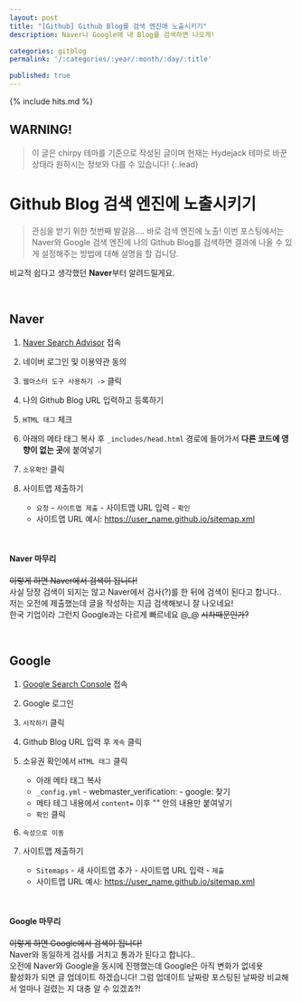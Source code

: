 ```yaml
---
layout: post
title: "[Github] Github Blog를 검색 엔진에 노출시키기"
description: Naver나 Google에 내 Blog를 검색하면 나오게! 

categories: gitblog
permalink: '/:categories/:year/:month/:day/:title'

published: true
---
```

{% include hits.md %}


## WARNING!
> 이 글은 chirpy 테마를 기준으로 작성된 글이며 현재는 Hydejack 테마로 바꾼 상태라 원하시는 정보와 다를 수 있습니다! 
{:.lead}




# Github Blog 검색 엔진에 노출시키기

> 관심을 받기 위한 첫번째 발걸음.... 바로 검색 엔진에 노출!
> 이번 포스팅에서는 Naver와 Google 검색 엔진에 나의 Github Blog를 검색하면 결과에 나올 수 있게 설정해주는 방법에 대해 설명을 할 겁니당.

비교적 쉽다고 생각했던 **Naver**부터 알려드릴게요.

&nbsp;

## Naver
1. [Naver Search Advisor](https://searchadvisor.naver.com/) 접속

2. 네이버 로그인 및 이용약관 동의

3. `웹마스터 도구 사용하기 ->` 클릭

4. 나의 Github Blog URL 입력하고 등록하기

5. `HTML 태그` 체크

6. 아래의 메타 태그 복사 후 `_includes/head.html` 경로에 들어가서 **다른 코드에 영향이 없는 곳**에 붙여넣기

7. `소유확인` 클릭

8. 사이트맵 제출하기  
    - `요청` - `사이트맵 제출` - 사이트맵 URL 입력 - `확인`
    - 사이트맵 URL 예시: https://user_name.github.io/sitemap.xml

&nbsp;

#### Naver 마무리
~~이렇게 하면 Naver에서 검색이 됩니다!~~  
사실 당장 검색이 되지는 않고 Naver에서 검사(?)를 한 뒤에 검색이 된다고 합니다..  
저는 오전에 제출했는데 글을 작성하는 지금 검색해보니 잘 나오네요!   
한국 기업이라 그런지 Google과는 다르게 빠르네요 @_@ ~~시차때문인가?~~

&nbsp;

## Google

1. [Google Search Console](https://search.google.com/search-console/about) 접속

2. Google 로그인

3. `시작하기` 클릭

4. Github Blog URL 입력 후 `계속` 클릭

5. 소유권 확인에서 `HTML 태그` 클릭
    - 아래 메타 태그 복사
    - `_config.yml` - webmaster_verification: - google: 찾기
    - 메타 테그 내용에서 `content=` 이후 "" 안의 내용만 붙여넣기
    - `확인` 클릭

6. `속성으로 이동`

7. 사이트맵 제출하기  
    - `Sitemaps` - 새 사이트맵 추가 - 사이트맵 URL 입력 - `제출`
    - 사이트맵 URL 예시: https://user_name.github.io/sitemap.xml

&nbsp;

#### Google 마무리
~~이렇게 하면 Google에서 검색이 됩니다!~~  
Naver와 동일하게 검사를 거치고 통과가 된다고 합니다..  
오전에 Naver와 Google을 동시에 진행했는데 Google은 아직 변화가 없네욧  
활성화가 되면 글 업데이트 하겠습니다! 그럼 업데이트 날짜랑 포스팅된 날짜랑 비교해서 얼마나 걸렸는 지 대충 알 수 있겠죠?!